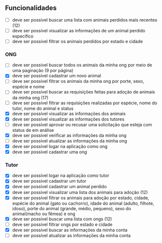 ## Funcionalidades
- [ ] deve ser possível buscar uma lista com animais perdidos mais recentes (12)
- [ ] deve ser possível visualizar as informações de um animal perdido específico
- [ ] deve ser possível filtrar os animais perdidos por estado e cidade

### ONG
- [ ] deve ser possível buscar todos os animais da minha ong por meio de uma paginação (9 por página)
- [x] deve ser possível cadastrar um novo animal
- [ ] deve ser possível filtrar os animais da minha ong por porte, sexo, espécie e nome
- [ ] deve ser possível buscar as requisições feitas para adoção de animais da minha ong (17)
- [ ] deve ser possível filtrar as requisições realizadas por espécie, nome do tutor, nome do animal e status
- [x] deve ser possível visualizar as informações dos animais
- [x] deve ser possível visualizar as informações dos tutores
- [ ] deve ser possível aprovar ou recusar uma solicitação que esteja com status de em análise
- [x] deve ser possível verificar as informações da minha ong
- [ ] deve ser possível atualizar as informações da minha ong
- [x] deve ser possível logar na aplicação como ong
- [x] deve ser possível cadastrar uma ong

### Tutor
- [x] deve ser possível logar na aplicação como tutor
- [x] deve ser possível cadastrar um tutor
- [x] deve ser possível cadastrar um animal perdido
- [x] deve ser possível visualizar uma lista dos animais para adoção (12)
- [x] deve ser possível filtrar os animais para adoção por estado, cidade, espécie do animal (gato ou cachorro), idade do animal (adulto, filhote, idoso), porte do animal (grande, médio, pequeno), sexo do animal(macho ou fêmea) e ong
- [x] deve ser possível buscar uma lista com ongs (12)
- [ ] deve ser possível filtrar ongs por estado e cidade
- [x] deve ser possível buscar as informações da minha conta
- [ ] deve ser possível atualizar as informações da minha conta